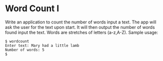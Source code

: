 # Word Count I

Write an application to count the number of words input a text. The app will ask the user for the text upon start. It will then output the number of words found input the text. Words are stretches of letters (a-z,A-Z). Sample usage:

```shell
$ wordcount
Enter text: Mary had a little lamb
Number of words: 5
$
```
